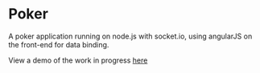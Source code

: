 Poker
=====

A poker application running on node.js with socket.io, using angularJS on the front-end for data binding.

View a demo of the work in progress [here](dev.tableflippoker.com)